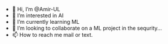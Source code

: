 - 👋 Hi, I’m @Amir-UL
- 👀 I’m interested in AI
- 🌱 I’m currently learning ML
- 💞️ I’m looking to collaborate on a ML project in the sequrity...
- 📫 How to reach me mail or text.

<!---
Amir-UL/Amir-UL is a ✨ special ✨ repository because its `README.md` (this file) appears on your GitHub profile.
You can click the Preview link to take a look at your changes.
--->
